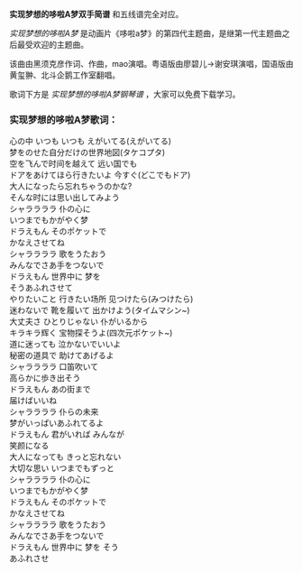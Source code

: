 

**实现梦想的哆啦A梦双手简谱** 和五线谱完全对应。

_实现梦想的哆啦A梦_ 是动画片《哆啦a梦》的第四代主题曲，是继第一代主题曲之后最受欢迎的主题曲。

该曲由黑须克彦作词、作曲，mao演唱。粤语版由廖碧儿→谢安琪演唱，国语版由黄玺翀、北斗企鹅工作室翻唱。

歌词下方是 _实现梦想的哆啦A梦钢琴谱_ ，大家可以免费下载学习。

### 实现梦想的哆啦A梦歌词：

心の中 いつも いつも えがいてる(えがいてる)  
梦をのせた自分だけの世界地図(タケコプタ)  
空を飞んで时间を越えて 远い国でも  
ドアをあけてほら行きたいよ 今すぐ(どこでもドア)  
大人になったら忘れちゃうのかな?  
そんな时には思い出してみよう  
シャララララ 仆の心に  
いつまでもかがやく梦  
ドラえもん そのポケットで  
かなえさせてね  
シャララララ 歌をうたおう  
みんなでさあ手をつないで  
ドラえもん 世界中に 梦を  
そうあふれさせて  
やりたいこと 行きたい场所 见つけたら(みつけたら)  
迷わないで 靴を履いて 出かけよう(タイムマシン~)  
大丈夫さ ひとりじゃない 仆がいるから  
キラキラ辉く 宝物探そうよ(四次元ポケット~)  
道に迷っても 泣かないでいいよ  
秘密の道具で 助けてあげるよ  
シャララララ 口笛吹いて  
高らかに歩き出そう  
ドラえもん あの街まで  
届けばいいね  
シャララララ 仆らの未来  
梦がいっぱいあふれてるよ  
ドラえもん 君がいれば みんなが  
笑颜になる  
大人になっても きっと忘れない  
大切な思い いつまでもずっと  
シャララララ 仆の心に  
いつまでもかがやく梦  
ドラえもん そのポケットで  
かなえさせてね  
シャララララ 歌をうたおう  
みんなでさあ手をつないで  
ドラえもん 世界中に 梦を そう  
あふれさせ

